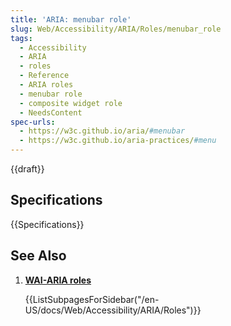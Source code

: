 ```yaml
---
title: 'ARIA: menubar role'
slug: Web/Accessibility/ARIA/Roles/menubar_role
tags: 
  - Accessibility
  - ARIA
  - roles
  - Reference
  - ARIA roles
  - menubar role
  - composite widget role
  - NeedsContent
spec-urls:
  - https://w3c.github.io/aria/#menubar
  - https://w3c.github.io/aria-practices/#menu
---
```

{{draft}}
<!--

## Description

### Associated WAI-ARIA roles, states, and properties

### Keyboard interactions

### Required JavaScript features

## Examples

## Accessibility Concerns

## Best Practices

### Prefer HTML
-->

## Specifications

{{Specifications}}

## See Also

<section id="Quick_links">

1. [**WAI-ARIA roles**](/en-US/docs/Web/Accessibility/ARIA/Roles)

    {{ListSubpagesForSidebar("/en-US/docs/Web/Accessibility/ARIA/Roles")}}

</section>
